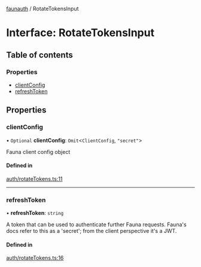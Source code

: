 [faunauth](../index.md) / RotateTokensInput

# Interface: RotateTokensInput

## Table of contents

### Properties

- [clientConfig](RotateTokensInput.md#clientconfig)
- [refreshToken](RotateTokensInput.md#refreshtoken)

## Properties

### clientConfig

• `Optional` **clientConfig**: `Omit`<`ClientConfig`, ``"secret"``\>

Fauna client config object

#### Defined in

[auth/rotateTokens.ts:11](https://github.com/alexnitta/faunauth/blob/210b57d/src/auth/rotateTokens.ts#L11)

___

### refreshToken

• **refreshToken**: `string`

A token that can be used to authenticate further Fauna requests. Fauna's docs refer to this
as a 'secret'; from the client perspective it's a JWT.

#### Defined in

[auth/rotateTokens.ts:16](https://github.com/alexnitta/faunauth/blob/210b57d/src/auth/rotateTokens.ts#L16)
